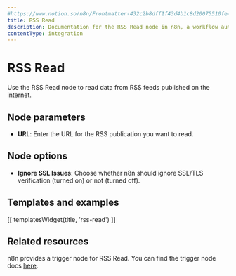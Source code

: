 ```yaml
---
#https://www.notion.so/n8n/Frontmatter-432c2b8dff1f43d4b1c8d20075510fe4
title: RSS Read
description: Documentation for the RSS Read node in n8n, a workflow automation platform. Includes guidance on usage, and links to examples.
contentType: integration
---
```


# RSS Read

Use the RSS Read node to read data from RSS feeds published on the internet.

## Node parameters

- **URL**: Enter the URL for the RSS publication you want to read.

## Node options

* **Ignore SSL Issues**: Choose whether n8n should ignore SSL/TLS verification (turned on) or not (turned off).

## Templates and examples

<!-- see https://www.notion.so/n8n/Pull-in-templates-for-the-integrations-pages-37c716837b804d30a33b47475f6e3780 -->
[[ templatesWidget(title, 'rss-read') ]]

## Related resources

n8n provides a trigger node for RSS Read. You can find the trigger node docs [here](/integrations/builtin/core-nodes/n8n-nodes-base.rssfeedreadtrigger/).

